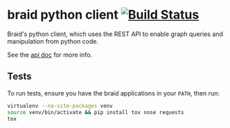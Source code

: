 # braid python client [![Build Status](https://travis-ci.org/braidery/python-client.svg?branch=master)](https://travis-ci.org/braidery/python-client)

Braid's python client, which uses the REST API to enable graph queries and manipulation from python code.

See the [api doc](https://braidery.github.io/apis/python-client/braid/index.html) for more info.

## Tests

To run tests, ensure you have the braid applications in your `PATH`, then run:

```bash
virtualenv --no-site-packages venv
source venv/bin/activate && pip install tox nose requests
tox
```

